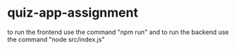 # quiz-app-assignment

to run the frontend use the command "npm run" and to run the backend use the command "node src/index.js"
